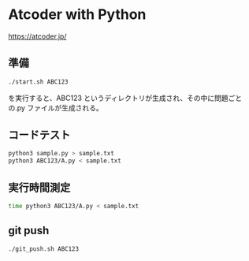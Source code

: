 # Atcoder with Python

https://atcoder.jp/

## 準備

```bash
./start.sh ABC123
```

を実行すると、ABC123 というディレクトリが生成され、その中に問題ごとの.py ファイルが生成される。

## コードテスト

```bash
python3 sample.py > sample.txt
python3 ABC123/A.py < sample.txt
```

## 実行時間測定

```bash
time python3 ABC123/A.py < sample.txt
```

## git push

```bash
./git_push.sh ABC123
```

